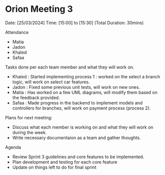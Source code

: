 # Orion Meeting 3
Date: [25/03/2024]
Time: [15:00] to [15:30] (Total Duration: 30mins)

Attendance
- Matia 
- Jadon 
- Khaled 
- Safaa

Tasks done per each team member and what they will work on.
- Khaled : Started implementing process 1 : worked on the select a branch logic, will work on select car features.
- Jadon : Fixed some previous unit tests, will work on new ones. 
- Matia : Has worked on a few UML diagrams, will modify them based on the feedback provided.
- Safaa : Made progress in the backend to implement models and controllers for branches, will work on payment process (process 2).

Plans for next meeting:
- Discuss what each member is working on and what they will work on during the week.
- Write necessary documentaion as a team and gather thoughts.
  
Agenda
- Review Sprint 3 guidelines and core features to be implemented.
- Plan development and testing for each core feature
- Update on things left to do for final sprint

